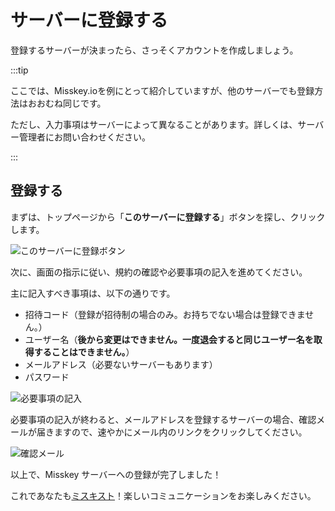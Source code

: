 # サーバーに登録する

登録するサーバーが決まったら、さっそくアカウントを作成しましょう。

:::tip

ここでは、Misskey.ioを例にとって紹介していますが、他のサーバーでも登録方法はおおむね同じです。

ただし、入力事項はサーバーによって異なることがあります。詳しくは、サーバー管理者にお問い合わせください。

:::

## 登録する

まずは、トップページから「**このサーバーに登録する**」ボタンを探し、クリックします。

![このサーバーに登録ボタン](/img/docs/for-users/onboarding/join-server/1.ja.png)

次に、画面の指示に従い、規約の確認や必要事項の記入を進めてください。

主に記入すべき事項は、以下の通りです。

- 招待コード（登録が招待制の場合のみ。お持ちでない場合は登録できません。）
- ユーザー名（**後から変更はできません。一度退会すると同じユーザー名を取得することはできません。**）
- メールアドレス（必要ないサーバーもあります）
- パスワード

![必要事項の記入](/img/docs/for-users/onboarding/join-server/2.ja.png)

必要事項の記入が終わると、メールアドレスを登録するサーバーの場合、確認メールが届きますので、速やかにメール内のリンクをクリックしてください。

![確認メール](/img/docs/for-users/onboarding/join-server/3.ja.png)

以上で、Misskey サーバーへの登録が完了しました！

これであなたも[ミスキスト](../resources/glossary/#ミスキスト)！楽しいコミュニケーションをお楽しみください。
